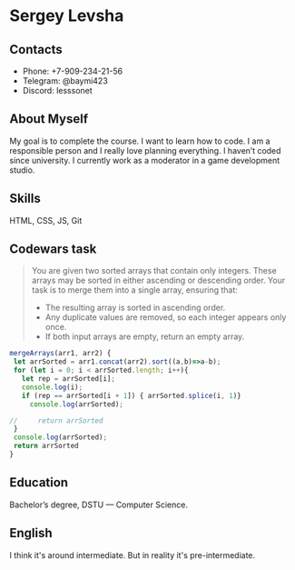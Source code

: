 <!-- Имя и фамилия
Контакты для связи
Краткая информация о себе (ваша цель и приоритеты, подчеркните свои сильные стороны, расскажите о своём опыте работы, если опыта работы нет, расскажите о своём стремлении учиться и узнавать новое)
Навыки (языки программирования, фреймворки, методологии, системы контроля версий и инструменты разработки, которыми вы владеете)
Примеры кода
Опыт работы. Junior Dev может перечислить учебные проекты с указанием использованных навыков и ссылками на исходный код.
Образование (включая пройденные курсы и тренинги)
Английский язык (уровень английского языка, если была языковая практика, расскажите о ней) -->
# Sergey Levsha
## Contacts 
- Phone: +7-909-234-21-56
- Telegram: @baymi423
- Discord: lesssonet
## About Myself
My goal is to complete the course. I want to learn how to code. I am a responsible person and I really love planning everything. I haven’t coded since university. I currently work as a moderator in a game development studio.
## Skills 
HTML, CSS, JS, Git
## Codewars task

> You are given two sorted arrays that contain only integers. These arrays may be sorted in either ascending or descending order. Your task is to merge them into a single array, ensuring that:
> - The resulting array is sorted in ascending order.
> - Any duplicate values are removed, so each integer appears only once.
> - If both input arrays are empty, return an empty array.

 ```javascript
 mergeArrays(arr1, arr2) {
  let arrSorted = arr1.concat(arr2).sort((a,b)=>a-b);
  for (let i = 0; i < arrSorted.length; i++){
    let rep = arrSorted[i];
    console.log(i);
    if (rep == arrSorted[i + 1]) { arrSorted.splice(i, 1)}
      console.log(arrSorted);

//     return arrSorted
  }
  console.log(arrSorted);
  return arrSorted
} 
```
## Education
Bachelor’s degree, DSTU — Computer Science.

## English
I think it's around intermediate. But in reality it's pre-intermediate.
